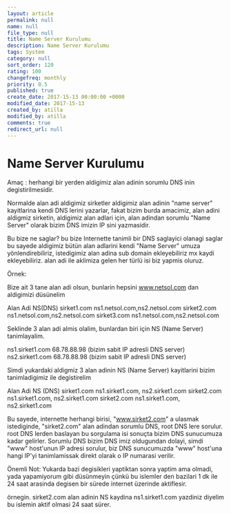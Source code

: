 ```yaml
---
layout: article
permalink: null
name: null
file_type: null
title: Name Server Kurulumu
description: Name Server Kurulumu
tags: System
category: null
sort_order: 120
rating: 100
changefreq: monthly
priority: 0.5
published: true
create_date: 2017-15-13 00:00:00 +0000
modified_date: 2017-15-13
created_by: atilla
modified_by: atilla
comments: true
redirect_url: null
---
```


# Name Server Kurulumu

Amaç : herhangi bir yerden aldigimiz alan adinin sorumlu DNS inin degistirilmesidir.

Normalde alan adi aldigimiz sirketler aldigimiz alan adinin "name server" kayitlarina kendi DNS lerini yazarlar,
fakat bizim burda amacimiz, alan adini aldigmiz sirketin, aldigimiz alan adlari için,
alan adindan sorumlu "Name Server" olarak bizim DNS imizin IP sini yazmasidir.

Bu bize ne saglar? bu bize Internette tanimli bir DNS saglayici olanagi saglar bu sayede aldigimiz bütün alan adlarini kendi
"Name Server" umuza yönlendirebiliriz, istedigimiz alan adina sub domain ekleyebiliriz mx kaydi ekleyebiliriz.
alan adi ile aklimiza gelen her türlü isi biz yapmis oluruz.

Örnek:

Bize ait 3 tane alan adi olsun, bunlarin hepsini www.netsol.com dan aldigimizi düsünelim

Alan Adi NS(DNS)
sirket1.com ns1.netsol.com,ns2.netsol.com
sirket2.com ns1.netsol.com,ns2.netsol.com
sirket3.com ns1.netsol.com,ns2.netsol.com

Seklinde 3 alan adi almis olalim, bunlardan biri için NS (Name Server) tanimlayalim.

ns1.sirket1.com 68.78.88.98 (bizim sabit IP adresli DNS server)
ns2.sirket1.com 68.78.88.98 (bizim sabit IP adresli DNS server)

Simdi yukardaki aldigmiz 3 alan adinin NS (Name Server) kayitlarini bizim tanimladigimiz ile degistirelim

Alan Adi NS (DNS)
sirket1.com ns1.sirket1.com, ns2.sirket1.com
sirket2.com ns1.sirket1.com, ns2.sirket1.com
sirket2.com ns1.sirket1.com, ns2.sirket1.com

Bu sayede, internette herhangi birisi, "www.sirket2.com" a ulasmak istediginde,
"sirket2.com" alan adindan sorumlu DNS, root DNS lere sorulur. root DNS lerden baslayan bu sorgulama isi
sonuçta bizim DNS sunucumuza kadar gelirler. Sorumlu DNS bizim DNS imiz oldugundan dolayi, simdi "www" host'unun
IP adresi sorulur, biz DNS sunucumuzda "www" host'una hangi IP'yi tanimlamissak direkt olarak o IP numarasi verilir.

Önemli Not: Yukarda bazi degisikleri yaptiktan sonra yaptim ama olmadi, yada yapamiyorum gibi düsünmeyin çünkü
bu islemler den bazilari 1 dk ile 24 saat arasinda degisen bir sürede internet üzerinde aktiflesir.

örnegin.
sirket2.com alan adinin NS kaydina ns1.sirket1.com yazdiniz diyelim bu islemin aktif olmasi 24 saat sürer.
